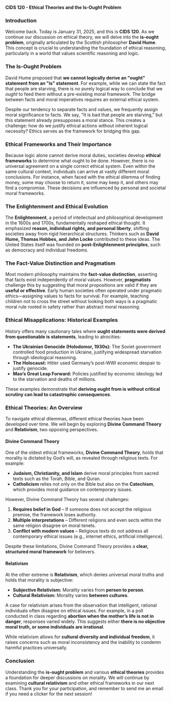 **CIDS 120 - Ethical Theories and the Is-Ought Problem**

### Introduction
Welcome back. Today is January 31, 2025, and this is **CIDS 120**. As we continue our discussion on ethical theory, we will delve into the **is-ought problem**, originally articulated by the Scottish philosopher **David Hume**. This concept is crucial to understanding the foundation of ethical reasoning, particularly in a world that values scientific reasoning and logic.

### The Is-Ought Problem
David Hume proposed that **we cannot logically derive an "ought" statement from an "is" statement**. For example, while we can state the fact that people are starving, there is no purely logical way to conclude that we *ought* to feed them without a pre-existing moral framework. The bridge between facts and moral imperatives requires an external ethical system.

Despite our tendency to separate facts and values, we frequently assign moral significance to facts. We say, "It is bad that people are starving," but this statement already presupposes a moral stance. This creates a challenge: how do we justify ethical actions without inherent logical necessity? Ethics serves as the framework for bridging this gap.

### Ethical Frameworks and Their Importance
Because logic alone cannot derive moral duties, societies develop **ethical frameworks** to determine what ought to be done. However, there is no universal agreement on a single correct ethical system. Even within the same cultural context, individuals can arrive at vastly different moral conclusions. For instance, when faced with the ethical dilemma of finding money, some may choose to return it, some may keep it, and others may find a compromise. These decisions are influenced by personal and societal moral frameworks.

### The Enlightenment and Ethical Evolution
The **Enlightenment**, a period of intellectual and philosophical development in the 1600s and 1700s, fundamentally reshaped ethical thought. It emphasized **reason, individual rights, and personal liberty**, shifting societies away from rigid hierarchical structures. Thinkers such as **David Hume, Thomas Hobbes, and John Locke** contributed to these ideas. The United States itself was founded on **post-Enlightenment principles**, such as democracy and individual freedoms.

### The Fact-Value Distinction and Pragmatism
Most modern philosophy maintains the **fact-value distinction**, asserting that facts exist independently of moral values. However, **pragmatists** challenge this by suggesting that moral propositions are valid if they are **useful or effective**. Early human societies often operated under pragmatic ethics—assigning values to facts for survival. For example, teaching children not to cross the street without looking both ways is a pragmatic moral rule rooted in safety rather than abstract moral reasoning.

### Ethical Misapplications: Historical Examples
History offers many cautionary tales where **ought statements were derived from questionable is statements**, leading to atrocities:
- **The Ukrainian Genocide (Holodomor, 1930s):** The Soviet government controlled food production in Ukraine, justifying widespread starvation through ideological reasoning.
- **The Holocaust:** Hitler used Germany’s post-WWI economic despair to justify genocide.
- **Mao’s Great Leap Forward:** Policies justified by economic ideology led to the starvation and deaths of millions.

These examples demonstrate that **deriving ought from is without critical scrutiny can lead to catastrophic consequences**.

### Ethical Theories: An Overview
To navigate ethical dilemmas, different ethical theories have been developed over time. We will begin by exploring **Divine Command Theory** and **Relativism**, two opposing perspectives.

#### Divine Command Theory
One of the oldest ethical frameworks, **Divine Command Theory**, holds that morality is dictated by God’s will, as revealed through religious texts. For example:
- **Judaism, Christianity, and Islam** derive moral principles from sacred texts such as the Torah, Bible, and Quran.
- **Catholicism** relies not only on the Bible but also on the **Catechism**, which provides moral guidance on contemporary issues.

However, Divine Command Theory has several challenges:
1. **Requires belief in God** – If someone does not accept the religious premise, the framework loses authority.
2. **Multiple interpretations** – Different religions and even sects within the same religion disagree on moral tenets.
3. **Conflict with modern values** – Religious texts do not address all contemporary ethical issues (e.g., internet ethics, artificial intelligence).

Despite these limitations, Divine Command Theory provides a **clear, structured moral framework** for believers.

#### Relativism
At the other extreme is **Relativism**, which denies universal moral truths and holds that morality is subjective:
- **Subjective Relativism:** Morality varies from **person to person**.
- **Cultural Relativism:** Morality varies **between cultures**.

A case for relativism arises from the observation that intelligent, rational individuals often disagree on ethical issues. For example, in a poll conducted in class regarding **abortion when the mother’s life is not in danger**, responses varied widely. This suggests either **there is no objective moral truth, or some individuals are irrational**.

While relativism allows for **cultural diversity and individual freedom**, it raises concerns such as moral inconsistency and the inability to condemn harmful practices universally.

### Conclusion
Understanding the **is-ought problem** and various **ethical theories** provides a foundation for deeper discussions on morality. We will continue by examining **cultural relativism** and other ethical frameworks in our next class. Thank you for your participation, and remember to send me an email if you need a clicker for the next session!